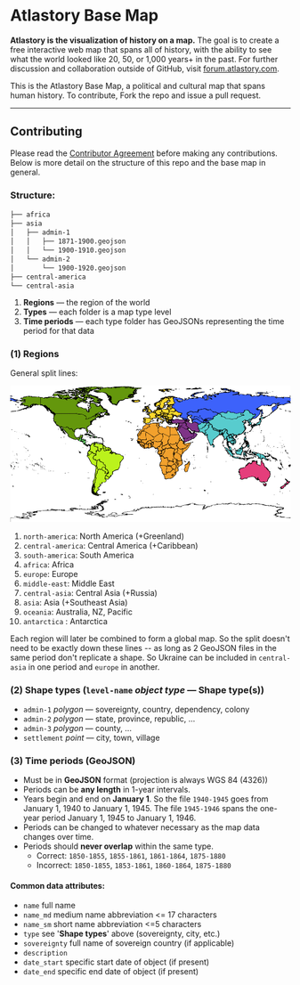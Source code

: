 # Atlastory Base Map

__Atlastory is the visualization of history on a map.__ The goal is to create a free interactive web map that spans all of history, with the ability to see what the world looked like 20, 50, or 1,000 years+ in the past. For further discussion and collaboration outside of GitHub, visit [forum.atlastory.com](http://forum.atlastory.com/).

This is the Atlastory Base Map, a political and cultural map that spans human history. To contribute, Fork the repo and issue a pull request.

---------------------------------------
## Contributing

Please read the [Contributor Agreement](Agreement.md) before making any contributions. Below is more detail on the structure of this repo and the base map in general.

### Structure:

```
├── africa
├── asia
│   ├── admin-1
│   │   ├── 1871-1900.geojson
│   │   └── 1900-1910.geojson
│   └── admin-2
│       └── 1900-1920.geojson
├── central-america
└── central-asia
```

1. __Regions__ — the region of the world
2. __Types__ — each folder is a map type level
3. __Time periods__ — each type folder has GeoJSONs representing the time period for that data

### (1) Regions

General split lines:

![](./_img/regions.png?raw=true)

1. `north-america`: North America (+Greenland)
2. `central-america`: Central America (+Caribbean)
3. `south-america`: South America
4. `africa`: Africa
5. `europe`: Europe
6. `middle-east`: Middle East
7. `central-asia`: Central Asia (+Russia)
8. `asia`: Asia (+Southeast Asia)
9. `oceania`: Australia, NZ, Pacific
10. `antarctica` : Antarctica

Each region will later be combined to form a global map. So the split doesn't need to be exactly down these lines -- as long as 2 GeoJSON files in the same period don't replicate a shape. So Ukraine can be included in `central-asia` in one period and `europe` in another.

### (2) Shape types (`level-name` *object type* — Shape type(s))

* `admin-1` *polygon* — sovereignty, country, dependency, colony
* `admin-2` *polygon* — state, province, republic, ...
* `admin-3` *polygon* — county, ...
* `settlement` *point* — city, town, village

### (3) Time periods (GeoJSON)

* Must be in __GeoJSON__ format (projection is always WGS 84 (4326))
* Periods can be __any length__ in 1-year intervals.
* Years begin and end on __January 1__. So the file `1940-1945` goes from January 1, 1940 to January 1, 1945. The file `1945-1946` spans the one-year period January 1, 1945 to January 1, 1946.
* Periods can be changed to whatever necessary as the map data changes over time.
* Periods should __never overlap__ within the same type.
	* Correct:  `1850-1855`, `1855-1861`, `1861-1864`, `1875-1880`
	* Incorrect: `1850-1855`, `1853-1861`, `1860-1864`, `1875-1880`

#### Common data attributes:

* `name` full name
* `name_md` medium name abbreviation <= 17 characters
* `name_sm` short name abbreviation <=5 characters
* `type` see '__Shape types__' above (sovereignty, city, etc.)
* `sovereignty` full name of sovereign country (if applicable)
* `description`
* `date_start` specific start date of object (if present)
* `date_end` specific end date of object (if present)



